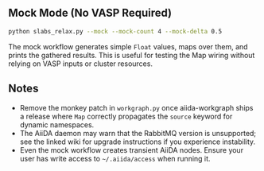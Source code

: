 
## Mock Mode (No VASP Required)

```bash
python slabs_relax.py --mock --mock-count 4 --mock-delta 0.5
```

The mock workflow generates simple ``Float`` values, maps over them, and
prints the gathered results. This is useful for testing the Map wiring
without relying on VASP inputs or cluster resources.

## Notes

- Remove the monkey patch in ``workgraph.py`` once aiida-workgraph ships
  a release where ``Map`` correctly propagates the ``source`` keyword for
  dynamic namespaces.
- The AiiDA daemon may warn that the RabbitMQ version is unsupported; see
  the linked wiki for upgrade instructions if you experience instability.
- Even the mock workflow creates transient AiiDA nodes. Ensure your user
  has write access to ``~/.aiida/access`` when running it.
